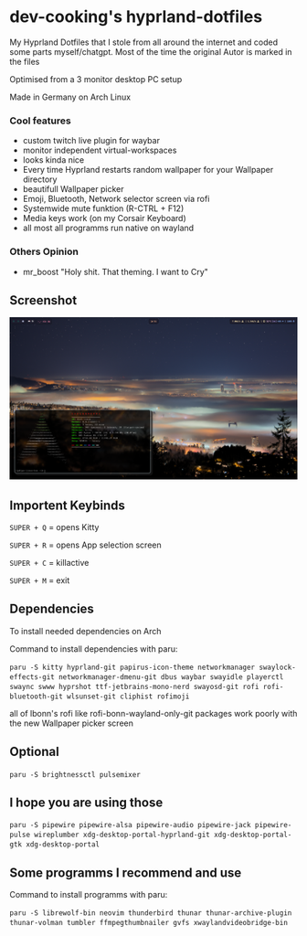 # dev-cooking's hyprland-dotfiles
My Hyprland Dotfiles that I stole from all around the internet and coded some parts myself/chatgpt. Most of the time the original Autor is marked in the files

Optimised from a 3 monitor desktop PC setup 

Made in Germany on Arch Linux

### Cool features
+ custom twitch live plugin for waybar
+ monitor independent virtual-workspaces
+ looks kinda nice
+ Every time Hyprland restarts random wallpaper for your Wallpaper directory
+ beautifull Wallpaper picker
+ Emoji, Bluetooth, Network selector screen via rofi
+ Systemwide mute funktion (R-CTRL + F12)
+ Media keys work (on my Corsair Keyboard)
+ all most all programms run native on wayland

### Others Opinion
+ mr_boost "Holy shit. That theming. I want to Cry"

## Screenshot
![Preview](preview.png)

## Importent Keybinds
```SUPER + Q``` = opens Kitty

```SUPER + R``` = opens App selection screen

```SUPER + C``` = killactive

```SUPER + M``` = exit


## Dependencies
To install needed dependencies on Arch

Command to install dependencies with paru:

```paru -S kitty hyprland-git papirus-icon-theme networkmanager swaylock-effects-git networkmanager-dmenu-git dbus waybar swayidle playerctl swaync swww hyprshot ttf-jetbrains-mono-nerd swayosd-git rofi rofi-bluetooth-git wlsunset-git cliphist rofimoji```

all of lbonn's rofi like rofi-bonn-wayland-only-git packages work poorly with the new Wallpaper picker screen

## Optional 
```paru -S brightnessctl pulsemixer```

## I hope you are using those
```paru -S pipewire pipewire-alsa pipewire-audio pipewire-jack pipewire-pulse wireplumber xdg-desktop-portal-hyprland-git xdg-desktop-portal-gtk xdg-desktop-portal```

## Some programms I recommend and use

Command to install programms with paru:

```paru -S librewolf-bin neovim thunderbird thunar thunar-archive-plugin thunar-volman tumbler ffmpegthumbnailer gvfs xwaylandvideobridge-bin```
